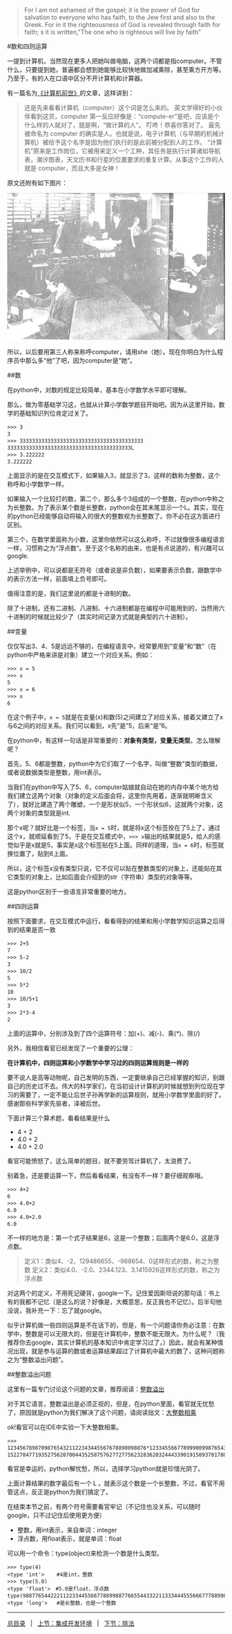 >For I am not ashamed of the gospel; it is the power of God for salvation to everyone who has faith, to the Jew first and also to the Greek. For in it the righteousness of God is revealed through faith for faith; s it is written,"The one who is righteous will live by faith"

#数和四则运算

一提到计算机，当然现在更多人把她叫做电脑，这两个词都是指computer。不管什么，只要提到她，普遍都会想到她能够比较快地做加减乘除，甚至乘方开方等。乃至于，有的人在口语中区分不开计算机和计算器。

有一篇名为[《计算机前世》](http://www.flickering.cn/%E5%85%AB%E5%8D%A6%E5%A4%A9%E5%9C%B0/2015/02/%E8%AE%A1%E7%AE%97%E6%9C%BA%E5%89%8D%E4%B8%96%E7%AF%87%EF%BC%88%E4%B8%80%EF%BC%8C%E5%A7%91%E5%A8%98%E8%AE%A1%E7%AE%97%E6%9C%BA%EF%BC%89/)的文章，这样讲到：

>还是先来看看计算机（computer）这个词是怎么来的。 英文学得好的小伙伴看到这货，computer
>第一反应好像是：“compute-er”是吧，应该是个什么样的人就对了，就是啊，“做计算的人”。
>叮咚！恭喜你答对了。
>最先被命名为 computer 的确实是人。也就是说，电子计算机（与早期的机械计算机）被给予这个名字是因为他们执行的是此前被分配到人的工作。 “计算机”原来是工作岗位，它被用来定义一个工种，其任务是执行计算诸如导航表，潮汐图表，天文历书和行星的位置要求的重复计算。从事这个工作的人就是 computer，而且大多是女神！

原文还附有如下图片：

![](./1images/10201.jpg)

所以，以后要用第三人称来称呼computer，请用she（她）。现在你明白为什么程序员中那么多“他”了吧，因为computer是“她”。

##数

在python中，对数的规定比较简单，基本在小学数学水平即可理解。

那么，做为零基础学习这，也就从计算小学数学题目开始吧。因为从这里开始，数学的基础知识列位肯定过关了。

    >>> 3
    3
    >>> 3333333333333333333333333333333333333333
    3333333333333333333333333333333333333333L
    >>> 3.222222
    3.222222

上面显示的是在交互模式下，如果输入3，就显示了3，这样的数称为整数，这个称呼和小学数学一样。

如果输入一个比较打的数，第二个，那么多个3组成的一个整数，在python中称之为长整数。为了表示某个数是长整数，python会在其末尾显示一个L。其实，现在的python已经能够自动将输入的很大的整数视为长整数了。你不必在这方面进行区别。

第三个，在数学里面称为小数，这里你依然可以这么称呼，不过就像很多编程语言一样，习惯称之为“浮点数”。至于这个名称的由来，也是有点说道的，有兴趣可以google.

上述举例中，可以说都是无符号（或者说是非负数），如果要表示负数，跟数学中的表示方法一样，前面填上负号即可。

值得注意的是，我们这里说的都是十进制的数。

除了十进制，还有二进制、八进制、十六进制都是在编程中可能用到的，当然用六十进制的时候就比较少了（其实时间记录方式就是典型的六十进制）。

##变量

仅仅写出3、4、5是远远不够的，在编程语言中，经常要用到“变量”和“数”（在python中严格来讲是对象）建立一个对应关系。例如：

    >>> x = 5
    >>> x
    5
    >>> x = 6
    >>> x
    6

在这个例子中，`x = 5`就是在变量(x)和数(5)之间建立了对应关系，接着又建立了x与6之间的对应关系。我们可以看到，x先“是”5，后来“是”6。

在python中，有这样一句话是非常重要的：**对象有类型，变量无类型**。怎么理解呢？

首先，5、6都是整数，python中为它们取了一个名字，叫做“整数”类型的数据，或者说数据类型是整数，用int表示。

当我们在python中写入了5、6，computer姑娘就自动在她的内存中某个地方给我们建立这两个对象（对象的定义后面会将，这里你先用着，逐渐就明晰含义了），就好比建造了两个雕塑，一个是形状似5，一个形状似6，这就两个对象，这两个对象的类型就是int.

那个x呢？就好比是一个标签，当`x = 5`时，就是将x这个标签拴在了5上了，通过这个x，就顺延看到了5，于是在交互模式中，`>>> x`输出的结果就是5，给人的感觉似乎是x就是5，事实是x这个标签贴在5上面。同样的道理，当`x = 6`时，标签就换位置了，贴到6上面。

所以，这个标签x没有类型只说，它不仅可以贴在整数类型的对象上，还能贴在其它类型的对象上，比如后面会介绍到的str（字符串）类型的对象等等。

这是python区别于一些语言非常重要的地方。

##四则运算

按照下面要求，在交互模式中运行，看看得到的结果和用小学数学知识运算之后得到的结果是否一致

    >>> 2+5
    7
    >>> 5-2
    3
    >>> 10/2
    5
    >>> 5*2
    10
    >>> 10/5+1
    3
    >>> 2*3-4
    2

上面的运算中，分别涉及到了四个运算符号：加(+)、减(-)、乘(*)、除(/)

另外，我相信看官已经发现了一个重要的公理：

**在计算机中，四则运算和小学数学中学习过的四则运算规则是一样的**

要不说人是高等动物呢，自己发明的东西，一定要继承自己已经掌握的知识，别跟自己的历史过不去。伟大的科学家们，在当初设计计算机的时候就想到列位现在学习的需要了，一定不能让后世子孙再学新的运算规则，就用小学数学里面的好了。感谢那些科学家先驱者，泽被后世。

下面计算三个算术题，看看结果是什么

- 4 + 2
- 4.0 + 2
- 4.0 + 2.0

看官可能愤怒了，这么简单的题目，就不要劳驾计算机了，太浪费了。

别着急，还是要运算一下，然后看看结果，有没有不一样？要仔细观察哦。

    >>> 4+2
    6
    >>> 4.0+2
    6.0
    >>> 4.0+2.0
    6.0

不一样的地方是：第一个式子结果是6，这是一个整数；后面两个是6.0，这是浮点数。

>定义1：类似4、-2、129486655、-988654、0这样形式的数，称之为整数
>定义2：类似4.0、-2.0、2344.123、3.1415926这样形式的数，称之为浮点数

对这两个的定义，不用死记硬背，google一下。记住爱因斯坦说的那句话：书上有的我都不记忆（是这么的说？好像是，大概意思，反正我也不记忆）。后半句他没说，我补充一下：忘了就google。

似乎计算机做一些四则运算是不在话下的，但是，有一个问题请你务必注意：在数学中，整数是可以无限大的，但是在计算机中，整数不能无限大。为什么呢？（我推荐你去google，其实计算机的基本知识中肯定学习过了。）因此，就会有某种情况出现，就是参与运算的数或者运算结果超过了计算机中最大的数了，这种问题称之为“整数溢出问题”。

##整数溢出问题

这里有一篇专门讨论这个问题的文章，推荐阅读：[整数溢出](http://zhaoweizhuanshuo.blog.163.com/blog/static/148055262201093151439742/)

对于其它语言，整数溢出是必须正视的，但是，在python里面，看官就无忧愁了，原因就是python为我们解决了这个问题，请阅读拙文：[大整数相乘](https://github.com/qiwsir/algorithm/blob/master/big_int.md)

ok!看官可以在IDE中实验一下大整数相乘。

    >>> 123456789870987654321122343445567678890098876*1233455667789990099876543332387665443345566
    152278477193527562870044352587576277277562328362032444339019158937017801601677976183816L

看官是幸运的，python解忧愁，所以，选择学习python就是珍惜光阴了。

上面计算结果的数字最后有一个Ｌ，就表示这个数是一个长整数，不过，看官不用管这点，反正是python为我们搞定了。

在结束本节之前，有两个符号需要看官牢记（不记住也没关系，可以随时google，只不过记住后使用更方便）

- 整数，用int表示，来自单词：integer
- 浮点数，用float表示，就是单词：float

可以用一个命令：type(object)来检测一个数是什么类型。

    >>> type(4)
    <type 'int'>    #4是int，整数
    >>> type(5.0)
    <type 'float'>　#5.0是float，浮点数
    type(988776544222112233445566778899887766554433221133344455566677788998776543222344556678)
    <type 'long'>   #是长整数，也是一个整数

------

[总目录](./index.md)&nbsp;&nbsp;&nbsp;|&nbsp;&nbsp;&nbsp;[上节：集成开发环境](./101.md)&nbsp;&nbsp;&nbsp;|&nbsp;&nbsp;&nbsp;[下节：除法](./103.md)
